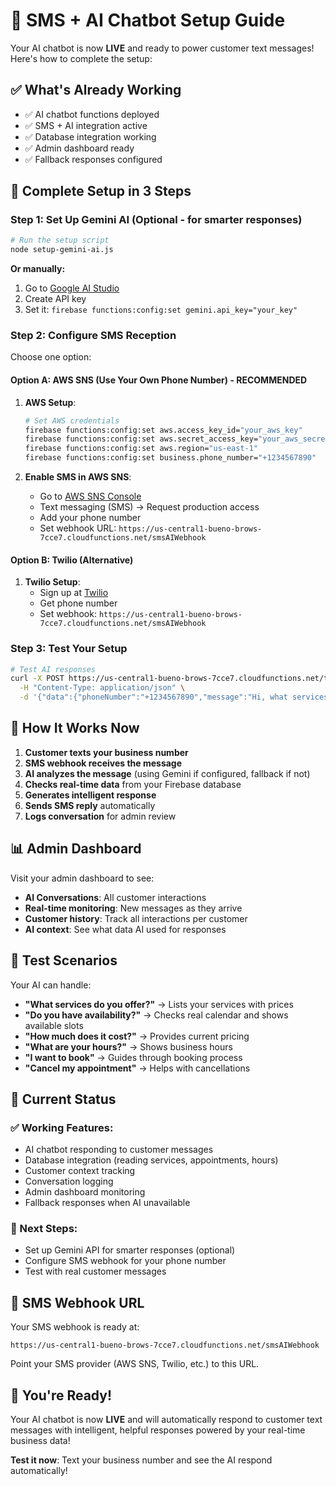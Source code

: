 # 📱 SMS + AI Chatbot Setup Guide

Your AI chatbot is now **LIVE** and ready to power customer text messages! Here's how to complete the setup:

## ✅ **What's Already Working**

- ✅ AI chatbot functions deployed
- ✅ SMS + AI integration active
- ✅ Database integration working
- ✅ Admin dashboard ready
- ✅ Fallback responses configured

## 🚀 **Complete Setup in 3 Steps**

### Step 1: Set Up Gemini AI (Optional - for smarter responses)

```bash
# Run the setup script
node setup-gemini-ai.js
```

**Or manually:**
1. Go to [Google AI Studio](https://makersuite.google.com/app/apikey)
2. Create API key
3. Set it: `firebase functions:config:set gemini.api_key="your_key"`

### Step 2: Configure SMS Reception

Choose one option:

#### Option A: AWS SNS (Use Your Own Phone Number) - RECOMMENDED

1. **AWS Setup**:
   ```bash
   # Set AWS credentials
   firebase functions:config:set aws.access_key_id="your_aws_key"
   firebase functions:config:set aws.secret_access_key="your_aws_secret"
   firebase functions:config:set aws.region="us-east-1"
   firebase functions:config:set business.phone_number="+1234567890"
   ```

2. **Enable SMS in AWS SNS**:
   - Go to [AWS SNS Console](https://console.aws.amazon.com/sns/)
   - Text messaging (SMS) → Request production access
   - Add your phone number
   - Set webhook URL: `https://us-central1-bueno-brows-7cce7.cloudfunctions.net/smsAIWebhook`

#### Option B: Twilio (Alternative)

1. **Twilio Setup**:
   - Sign up at [Twilio](https://www.twilio.com/)
   - Get phone number
   - Set webhook: `https://us-central1-bueno-brows-7cce7.cloudfunctions.net/smsAIWebhook`

### Step 3: Test Your Setup

```bash
# Test AI responses
curl -X POST https://us-central1-bueno-brows-7cce7.cloudfunctions.net/testSMSAI \
  -H "Content-Type: application/json" \
  -d '{"data":{"phoneNumber":"+1234567890","message":"Hi, what services do you offer?"}}'
```

## 🎯 **How It Works Now**

1. **Customer texts your business number**
2. **SMS webhook receives the message**
3. **AI analyzes the message** (using Gemini if configured, fallback if not)
4. **Checks real-time data** from your Firebase database
5. **Generates intelligent response**
6. **Sends SMS reply** automatically
7. **Logs conversation** for admin review

## 📊 **Admin Dashboard**

Visit your admin dashboard to see:
- **AI Conversations**: All customer interactions
- **Real-time monitoring**: New messages as they arrive
- **Customer history**: Track all interactions per customer
- **AI context**: See what data AI used for responses

## 🧪 **Test Scenarios**

Your AI can handle:

- **"What services do you offer?"** → Lists your services with prices
- **"Do you have availability?"** → Checks real calendar and shows available slots
- **"How much does it cost?"** → Provides current pricing
- **"What are your hours?"** → Shows business hours
- **"I want to book"** → Guides through booking process
- **"Cancel my appointment"** → Helps with cancellations

## 🔧 **Current Status**

### ✅ Working Features:
- AI chatbot responding to customer messages
- Database integration (reading services, appointments, hours)
- Customer context tracking
- Conversation logging
- Admin dashboard monitoring
- Fallback responses when AI unavailable

### 🔄 Next Steps:
- Set up Gemini API for smarter responses (optional)
- Configure SMS webhook for your phone number
- Test with real customer messages

## 📱 **SMS Webhook URL**

Your SMS webhook is ready at:
```
https://us-central1-bueno-brows-7cce7.cloudfunctions.net/smsAIWebhook
```

Point your SMS provider (AWS SNS, Twilio, etc.) to this URL.

## 🎉 **You're Ready!**

Your AI chatbot is now **LIVE** and will automatically respond to customer text messages with intelligent, helpful responses powered by your real-time business data!

**Test it now**: Text your business number and see the AI respond automatically!

